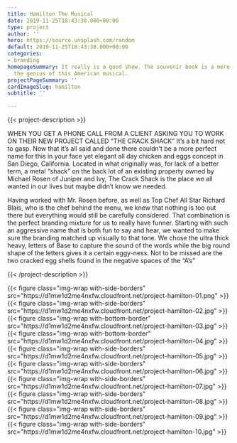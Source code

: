 ```yaml
---
title: Hamilton The Musical
date: 2019-11-25T18:43:38.000+00:00
type: project
author: ''
hero: https://source.unsplash.com/random
default: 2019-11-25T18:43:38.000+00:00
categories:
- branding
homepageSummary: It really is a good show. The souvenir book is a mere glimpse into
  the genius of this American musical.
projectPageSummary: ''
cardImageSlug: hamilton
subtitle: ''

---
```

{{< project-description >}}

<p>WHEN YOU GET A PHONE CALL FROM A CLIENT ASKING YOU TO WORK ON THEIR NEW PROJECT CALLED “THE CRACK SHACK” It’s a bit hard not to gasp. Now that it’s all said and done there couldn’t be a more perfect name for this in your face yet elegant all day chicken and eggs concept in San Diego, California. Located in what originally was, for lack of a better term, a metal “shack” on the back lot of an existing property owned by Michael Rosen of Juniper and Ivy, The Crack Shack is the place we all wanted in our lives but maybe didn’t know we needed.</p>

<p>Having worked with Mr. Rosen before, as well as Top Chef All Star Richard Blais, who is the chef behind the menu, we knew that nothing is too out there but everything would still be carefully considered. That combination is the perfect branding mixture for us to really have funner. Starting with such an aggressive name that is both fun to say and hear, we wanted to make sure the branding matched up visually to that tone. We chose the ultra thick heavy, letters of Base to capture the sound of the words while the big round shape of the letters gives it a certain eggy-ness. Not to be missed are the two cracked egg shells found in the negative spaces of the “A’s”</p>

{{< /project-description >}}

<div class="project-item"> {{< figure class="img-wrap with-side-borders" src="https://d1mw1d2me4nxfw.cloudfront.net/project-hamilton-01.png" >}} {{< figure class="img-wrap with-side-borders" src="https://d1mw1d2me4nxfw.cloudfront.net/project-hamilton-02.jpg" >}} {{< figure class="img-wrap with-bottom-border" src="https://d1mw1d2me4nxfw.cloudfront.net/project-hamilton-03.jpg" >}} {{< figure class="img-wrap with-bottom-border" src="https://d1mw1d2me4nxfw.cloudfront.net/project-hamilton-04.jpg" >}} {{< figure class="img-wrap with-side-borders" src="https://d1mw1d2me4nxfw.cloudfront.net/project-hamilton-05.jpg" >}} {{< figure class="img-wrap with-side-borders" src="https://d1mw1d2me4nxfw.cloudfront.net/project-hamilton-06.jpg" >}} {{< figure class="img-wrap with-side-borders" src="https://d1mw1d2me4nxfw.cloudfront.net/project-hamilton-07.jpg" >}} {{< figure class="img-wrap with-side-borders" src="https://d1mw1d2me4nxfw.cloudfront.net/project-hamilton-08.jpg" >}} {{< figure class="img-wrap with-side-borders" src="https://d1mw1d2me4nxfw.cloudfront.net/project-hamilton-09.jpg" >}} {{< figure class="img-wrap with-side-borders" src="https://d1mw1d2me4nxfw.cloudfront.net/project-hamilton-10.jpg" >}} </div>